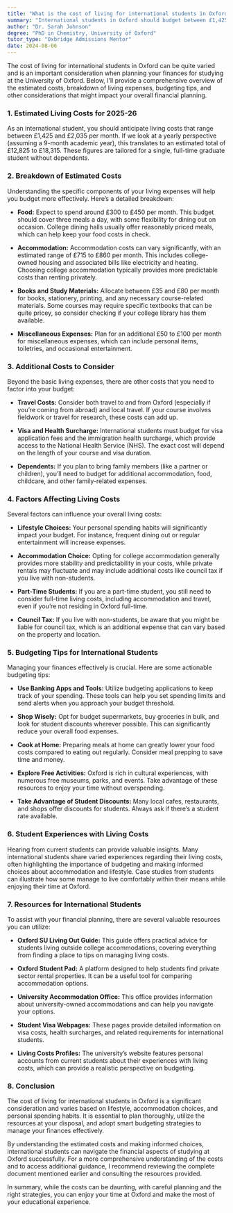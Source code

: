 ```yaml
---
title: "What is the cost of living for international students in Oxford?"
summary: "International students in Oxford should budget between £1,425 and £2,035 monthly, totaling £12,825 to £18,315 annually for living costs."
author: "Dr. Sarah Johnson"
degree: "PhD in Chemistry, University of Oxford"
tutor_type: "Oxbridge Admissions Mentor"
date: 2024-08-06
---
```


The cost of living for international students in Oxford can be quite varied and is an important consideration when planning your finances for studying at the University of Oxford. Below, I’ll provide a comprehensive overview of the estimated costs, breakdown of living expenses, budgeting tips, and other considerations that might impact your overall financial planning.

### 1. Estimated Living Costs for 2025-26

As an international student, you should anticipate living costs that range between £1,425 and £2,035 per month. If we look at a yearly perspective (assuming a 9-month academic year), this translates to an estimated total of £12,825 to £18,315. These figures are tailored for a single, full-time graduate student without dependents.

### 2. Breakdown of Estimated Costs

Understanding the specific components of your living expenses will help you budget more effectively. Here’s a detailed breakdown:

- **Food:** Expect to spend around £300 to £450 per month. This budget should cover three meals a day, with some flexibility for dining out on occasion. College dining halls usually offer reasonably priced meals, which can help keep your food costs in check.

- **Accommodation:** Accommodation costs can vary significantly, with an estimated range of £715 to £860 per month. This includes college-owned housing and associated bills like electricity and heating. Choosing college accommodation typically provides more predictable costs than renting privately.

- **Books and Study Materials:** Allocate between £35 and £80 per month for books, stationery, printing, and any necessary course-related materials. Some courses may require specific textbooks that can be quite pricey, so consider checking if your college library has them available.

- **Miscellaneous Expenses:** Plan for an additional £50 to £100 per month for miscellaneous expenses, which can include personal items, toiletries, and occasional entertainment.

### 3. Additional Costs to Consider

Beyond the basic living expenses, there are other costs that you need to factor into your budget:

- **Travel Costs:** Consider both travel to and from Oxford (especially if you’re coming from abroad) and local travel. If your course involves fieldwork or travel for research, these costs can add up.

- **Visa and Health Surcharge:** International students must budget for visa application fees and the immigration health surcharge, which provide access to the National Health Service (NHS). The exact cost will depend on the length of your course and visa duration.

- **Dependents:** If you plan to bring family members (like a partner or children), you’ll need to budget for additional accommodation, food, childcare, and other family-related expenses.

### 4. Factors Affecting Living Costs

Several factors can influence your overall living costs:

- **Lifestyle Choices:** Your personal spending habits will significantly impact your budget. For instance, frequent dining out or regular entertainment will increase expenses.

- **Accommodation Choice:** Opting for college accommodation generally provides more stability and predictability in your costs, while private rentals may fluctuate and may include additional costs like council tax if you live with non-students.

- **Part-Time Students:** If you are a part-time student, you still need to consider full-time living costs, including accommodation and travel, even if you’re not residing in Oxford full-time.

- **Council Tax:** If you live with non-students, be aware that you might be liable for council tax, which is an additional expense that can vary based on the property and location.

### 5. Budgeting Tips for International Students

Managing your finances effectively is crucial. Here are some actionable budgeting tips:

- **Use Banking Apps and Tools:** Utilize budgeting applications to keep track of your spending. These tools can help you set spending limits and send alerts when you approach your budget threshold.

- **Shop Wisely:** Opt for budget supermarkets, buy groceries in bulk, and look for student discounts wherever possible. This can significantly reduce your overall food expenses.

- **Cook at Home:** Preparing meals at home can greatly lower your food costs compared to eating out regularly. Consider meal prepping to save time and money.

- **Explore Free Activities:** Oxford is rich in cultural experiences, with numerous free museums, parks, and events. Take advantage of these resources to enjoy your time without overspending.

- **Take Advantage of Student Discounts:** Many local cafes, restaurants, and shops offer discounts for students. Always ask if there’s a student rate available.

### 6. Student Experiences with Living Costs

Hearing from current students can provide valuable insights. Many international students share varied experiences regarding their living costs, often highlighting the importance of budgeting and making informed choices about accommodation and lifestyle. Case studies from students can illustrate how some manage to live comfortably within their means while enjoying their time at Oxford.

### 7. Resources for International Students

To assist with your financial planning, there are several valuable resources you can utilize:

- **Oxford SU Living Out Guide:** This guide offers practical advice for students living outside college accommodations, covering everything from finding a place to tips on managing living costs.

- **Oxford Student Pad:** A platform designed to help students find private sector rental properties. It can be a useful tool for comparing accommodation options.

- **University Accommodation Office:** This office provides information about university-owned accommodations and can help you navigate your options.

- **Student Visa Webpages:** These pages provide detailed information on visa costs, health surcharges, and related requirements for international students.

- **Living Costs Profiles:** The university’s website features personal accounts from current students about their experiences with living costs, which can provide a realistic perspective on budgeting.

### 8. Conclusion

The cost of living for international students in Oxford is a significant consideration and varies based on lifestyle, accommodation choices, and personal spending habits. It is essential to plan thoroughly, utilize the resources at your disposal, and adopt smart budgeting strategies to manage your finances effectively. 

By understanding the estimated costs and making informed choices, international students can navigate the financial aspects of studying at Oxford successfully. For a more comprehensive understanding of the costs and to access additional guidance, I recommend reviewing the complete document mentioned earlier and consulting the resources provided.

In summary, while the costs can be daunting, with careful planning and the right strategies, you can enjoy your time at Oxford and make the most of your educational experience.
    